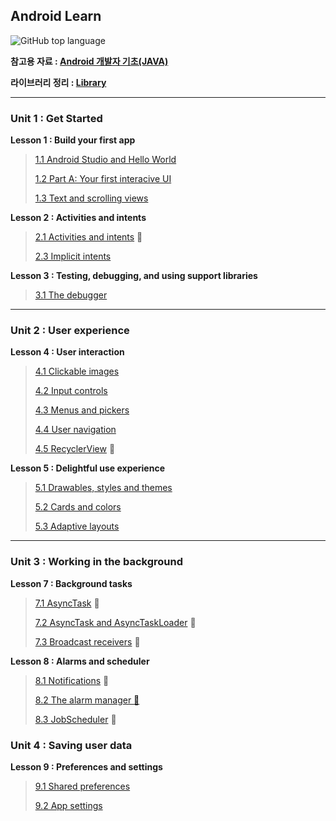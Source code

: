 ## Android Learn
 ![GitHub top language](https://img.shields.io/github/languages/top/wntjq68/android-learn?color=red&logo=Java)

**참고용 자료 : [Android 개발자 기초(JAVA)](https://developer.android.com/courses/fundamentals-training/overview-v2?hl=ko)**

**라이브러리 정리 : [Library](https://github.com/wntjq68/android-learn/tree/master/Android%20Library)**

***

### Unit 1 : Get Started

**Lesson 1 : Build your first app**

> [1.1 Android Studio and Hello World](https://github.com/wntjq68/android-learn/tree/master/Android%20Developer%20Fundamentals/Android%201.1)
>
> [1.2 Part A: Your first interacive UI](https://github.com/wntjq68/android-learn/tree/master/Android%20Developer%20Fundamentals/Android%201.2)
>
> [1.3 Text and scrolling views](https://github.com/wntjq68/android-learn/tree/master/Android%20Developer%20Fundamentals/Android%201.3) 

 **Lesson 2 :  Activities and intents**

> [2.1 Activities and intents](https://github.com/wntjq68/android-learn/tree/master/Android%20Developer%20Fundamentals/Android%202.1/TwoActivities) :star2:
>
> [2.3 Implicit intents](https://github.com/wntjq68/android-learn/tree/master/Android%20Developer%20Fundamentals/Android%202.3)

**Lesson 3 :  Testing, debugging, and using support libraries**

>[3.1 The debugger](https://github.com/wntjq68/android-learn/tree/master/Android%20Developer%20Fundamentals/Android%203.1/SimpleCalc)

***

### Unit 2 : User experience

**Lesson 4 : User interaction**

> [4.1 Clickable images](https://github.com/wntjq68/android-learn/tree/master/Android%20Developer%20Fundamentals/Android%204.1)
>
> [4.2 Input controls](https://github.com/wntjq68/android-learn/tree/master/Android%20Developer%20Fundamentals/Android%204.2)
>
> [4.3 Menus and pickers](https://github.com/wntjq68/android-learn/tree/master/Android%20Developer%20Fundamentals/Android%204.3)
>
> [4.4 User navigation](https://github.com/wntjq68/android-learn/tree/master/Android%20Developer%20Fundamentals/Android%204.4/TabExperiment)
>
> [4.5 RecyclerView](https://github.com/wntjq68/android-learn/tree/master/Android%20Developer%20Fundamentals/Android%204.5/RecyclerView) :star2:

**Lesson 5 : Delightful use experience**

> [5.1 Drawables, styles and themes](https://github.com/wntjq68/android-learn/tree/master/Android%20Developer%20Fundamentals/Android%205.1)
>
> [5.2 Cards and colors](https://github.com/wntjq68/android-learn/tree/master/Android%20Developer%20Fundamentals/Android%205.2)
>
> [5.3 Adaptive layouts](https://github.com/wntjq68/android-learn/tree/master/Android%20Developer%20Fundamentals/Android%205.3/MaterialMe-Resource)

***

### Unit 3 : Working in the background

**Lesson 7 : Background tasks**

> [7.1 AsyncTask](https://github.com/wntjq68/android-learn/tree/master/Android%20Developer%20Fundamentals/Android%207.1/SimpleAsyncTask) :star2:
>
> [7.2 AsyncTask and AsyncTaskLoader](https://github.com/wntjq68/android-learn/tree/master/Android%20Developer%20Fundamentals/Android%207.2) :star2:
>
> [7.3 Broadcast receivers](https://github.com/wntjq68/android-learn/tree/master/Android%20Developer%20Fundamentals/Android%207.3/PowerReceiver) :star2:

**Lesson 8 : Alarms and scheduler**

> [8.1 Notifications](https://github.com/wntjq68/android-learn/tree/master/Android%20Developer%20Fundamentals/Android%208.1/NotifyMe) :star2:
>
> [8.2 The alarm manager :star2:](https://github.com/wntjq68/android-learn/tree/master/Android%20Developer%20Fundamentals/Android%208.2/StandUp)
>
> [8.3 JobScheduler](https://github.com/wntjq68/android-learn/tree/master/Android%20Developer%20Fundamentals/Android%208.3/NotificationScheduler) :star2:

### Unit 4 : Saving user data

**Lesson 9 : Preferences and settings**

> [9.1 Shared preferences](https://github.com/wntjq68/android-learn/tree/master/Android%20Developer%20Fundamentals/Android%209.1/HelloSharedPrefs)
>
> [9.2 App settings](https://github.com/wntjq68/android-learn/tree/master/Android%20Developer%20Fundamentals/Android%209.2/AppWithSetting)





